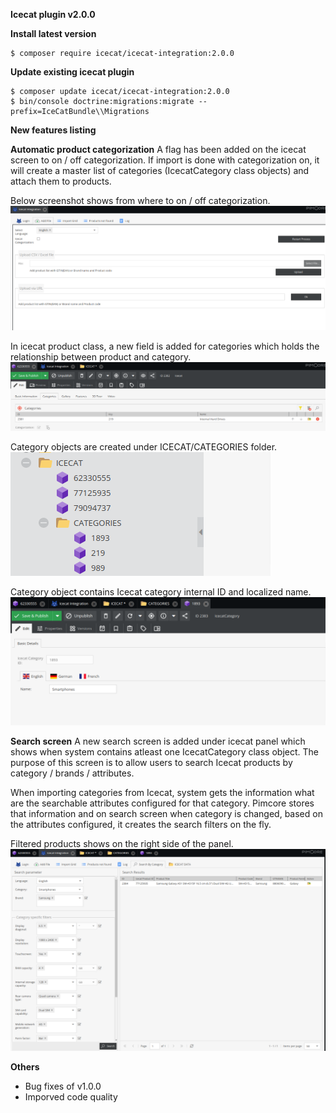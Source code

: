 **Icecat plugin v2.0.0**

**Install latest version**

~~~~~~~~~~~~~~~~~~~~~
$ composer require icecat/icecat-integration:2.0.0
~~~~~~~~~~~~~~~~~~~~~

**Update existing icecat plugin**

~~~~~~~~~~~~~~~~~~~~~
$ composer update icecat/icecat-integration:2.0.0
$ bin/console doctrine:migrations:migrate --prefix=IceCatBundle\\Migrations
~~~~~~~~~~~~~~~~~~~~~

**New features listing**

**Automatic product categorization**
A flag has been added on the icecat screen to on / off categorization. If import is done with categorization on, it will create a master list of categories (IcecatCategory class objects) and attach them to products.

Below screenshot shows from where to on / off categorization.
![img1](./images/categorization.png)

In icecat product class, a new field is added for categories which holds the relationship between product and category.
![img1](./images/product_category_object.png)

Category objects are created under ICECAT/CATEGORIES folder.
![img1](./images/category_tree.png)

Category object contains Icecat category internal ID and localized name.
![img1](./images/category_object.png)

**Search screen**
A new search screen is added under icecat panel which shows when system contains atleast one IcecatCategory class object. The purpose of this screen is to allow users to search Icecat products by category / brands / attributes. 

When importing categories from Icecat, system gets the information what are the searchable attributes configured for that category. Pimcore stores that information and on search screen when category is changed, based on the attributes configured, it creates the search filters on the fly.

Filtered products shows on the right side of the panel.
![img1](./images/search_screen.png)

**Others**
- Bug fixes of v1.0.0
- Imporved code quality


